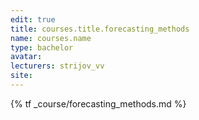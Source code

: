 ```yaml
---
edit: true
title: courses.title.forecasting_methods
name: courses.name
type: bachelor
avatar:
lecturers: strijov_vv
site: 
---
```


{% tf _course/forecasting_methods.md %}
